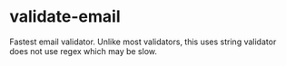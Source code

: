 # validate-email
Fastest email validator. Unlike most validators, this uses string validator does not use regex which may be slow.
